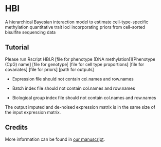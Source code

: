 # HBI
A hierarchical Bayesian interaction model to estimate cell-type-specific methylation quantitative trait loci incorporating priors from cell-sorted bisulfite sequencing data

## Tutorial
Please run Rscript HBI.R [file for phenotype (DNA methylation)][Phenotype (CpG) name] [file for genotype] [file for cell type proportions] [file for covariates] [file for priors] [path for outputs]

- Expression file should not contain col.names and row.names

- Batch index file should not contain col.names and row.names

- Biological group index file should not contain col.names and row.names

The output imputed and de-noised expression matrix is in the same size of the input expression matrix.

## Credits
More information can be found in [our manuscript](https://www.biorxiv.org/content/10.1101/2024.02.01.578272v1).
